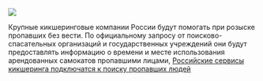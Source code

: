 <!--2025-07-09 14:45:23-->
<div class="yb">
  <div class="rss habr"><img src="https://habrastorage.org/getpro/habr/upload_files/e74/e8c/032/e74e8c0323b419d3759718b56fe4938b.jpg" /><p>Крупные кикшеринговые компании России будут помогать при розыске пропавших без вести. По официальному запросу от поисково-спасательных организаций и государственных учреждений они будут предоставлять информацию о времени и месте использования арендованных самокатов пропавшими лицами, <a... <p class="titl"><a href="https://habr.com/ru/news/926326/?utm_source=habrahabr&utm_medium=rss&utm_campaign=926326">Российские сервисы кикшеринга подключатся к поиску пропавших людей</a></p></div>
</div>
